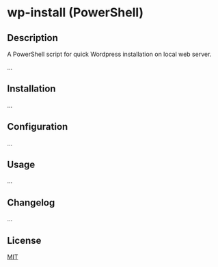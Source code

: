 # wp-install (PowerShell)

## Description
A PowerShell script for quick Wordpress installation on local web server.

...

## Installation
...

## Configuration
...

## Usage
...

## Changelog
...

## License
[MIT](https://choosealicense.com/licenses/mit/)
